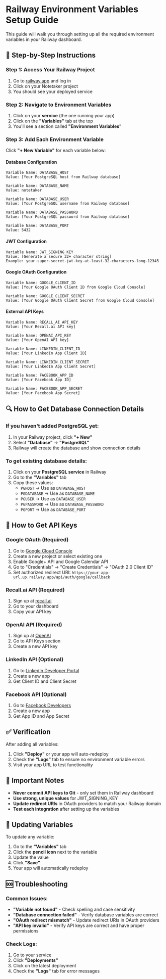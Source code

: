 # Railway Environment Variables Setup Guide

This guide will walk you through setting up all the required environment variables in your Railway dashboard.

## 🚀 Step-by-Step Instructions

### Step 1: Access Your Railway Project
1. Go to [railway.app](https://railway.app) and log in
2. Click on your Notetaker project
3. You should see your deployed service

### Step 2: Navigate to Environment Variables
1. Click on your **service** (the one running your app)
2. Click on the **"Variables"** tab at the top
3. You'll see a section called **"Environment Variables"**

### Step 3: Add Each Environment Variable

Click **"+ New Variable"** for each variable below:

#### Database Configuration
```
Variable Name: DATABASE_HOST
Value: [Your PostgreSQL host from Railway database]

Variable Name: DATABASE_NAME  
Value: notetaker

Variable Name: DATABASE_USER
Value: [Your PostgreSQL username from Railway database]

Variable Name: DATABASE_PASSWORD
Value: [Your PostgreSQL password from Railway database]

Variable Name: DATABASE_PORT
Value: 5432
```

#### JWT Configuration
```
Variable Name: JWT_SIGNING_KEY
Value: [Generate a secure 32+ character string]
Example: your-super-secret-jwt-key-at-least-32-characters-long-12345
```

#### Google OAuth Configuration
```
Variable Name: GOOGLE_CLIENT_ID
Value: [Your Google OAuth Client ID from Google Cloud Console]

Variable Name: GOOGLE_CLIENT_SECRET
Value: [Your Google OAuth Client Secret from Google Cloud Console]
```

#### External API Keys
```
Variable Name: RECALL_AI_API_KEY
Value: [Your Recall.ai API key]

Variable Name: OPENAI_API_KEY
Value: [Your OpenAI API key]

Variable Name: LINKEDIN_CLIENT_ID
Value: [Your LinkedIn App Client ID]

Variable Name: LINKEDIN_CLIENT_SECRET
Value: [Your LinkedIn App Client Secret]

Variable Name: FACEBOOK_APP_ID
Value: [Your Facebook App ID]

Variable Name: FACEBOOK_APP_SECRET
Value: [Your Facebook App Secret]
```

## 🔍 How to Get Database Connection Details

### If you haven't added PostgreSQL yet:
1. In your Railway project, click **"+ New"**
2. Select **"Database"** → **"PostgreSQL"**
3. Railway will create the database and show connection details

### To get existing database details:
1. Click on your **PostgreSQL service** in Railway
2. Go to the **"Variables"** tab
3. Copy these values:
   - `PGHOST` → Use as `DATABASE_HOST`
   - `PGDATABASE` → Use as `DATABASE_NAME` 
   - `PGUSER` → Use as `DATABASE_USER`
   - `PGPASSWORD` → Use as `DATABASE_PASSWORD`
   - `PGPORT` → Use as `DATABASE_PORT`

## 🔐 How to Get API Keys

### Google OAuth (Required)
1. Go to [Google Cloud Console](https://console.cloud.google.com/)
2. Create a new project or select existing one
3. Enable Google+ API and Google Calendar API
4. Go to "Credentials" → "Create Credentials" → "OAuth 2.0 Client ID"
5. Set authorized redirect URI: `https://your-app-url.up.railway.app/api/auth/google/callback`

### Recall.ai API (Required)
1. Sign up at [recall.ai](https://recall.ai)
2. Go to your dashboard
3. Copy your API key

### OpenAI API (Required)
1. Sign up at [OpenAI](https://platform.openai.com)
2. Go to API Keys section
3. Create a new API key

### LinkedIn API (Optional)
1. Go to [LinkedIn Developer Portal](https://www.linkedin.com/developers/)
2. Create a new app
3. Get Client ID and Client Secret

### Facebook API (Optional)
1. Go to [Facebook Developers](https://developers.facebook.com/)
2. Create a new app
3. Get App ID and App Secret

## ✅ Verification

After adding all variables:
1. Click **"Deploy"** or your app will auto-redeploy
2. Check the **"Logs"** tab to ensure no environment variable errors
3. Visit your app URL to test functionality

## 🚨 Important Notes

- **Never commit API keys to Git** - only set them in Railway dashboard
- **Use strong, unique values** for JWT_SIGNING_KEY
- **Update redirect URIs** in OAuth providers to match your Railway domain
- **Test each integration** after setting up the variables

## 🔄 Updating Variables

To update any variable:
1. Go to the **"Variables"** tab
2. Click the **pencil icon** next to the variable
3. Update the value
4. Click **"Save"**
5. Your app will automatically redeploy

## 🆘 Troubleshooting

### Common Issues:
- **"Variable not found"** - Check spelling and case sensitivity
- **"Database connection failed"** - Verify database variables are correct
- **"OAuth redirect mismatch"** - Update redirect URIs in OAuth providers
- **"API key invalid"** - Verify API keys are correct and have proper permissions

### Check Logs:
1. Go to your service
2. Click **"Deployments"**
3. Click on the latest deployment
4. Check the **"Logs"** tab for error messages
